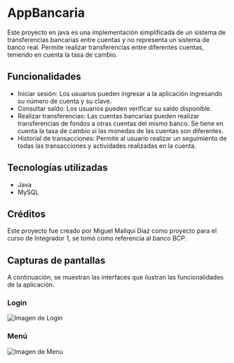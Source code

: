 # AppBancaria

Este proyecto en java es una implementación simplificada de un sistema de transferencias bancarias entre cuentas y no representa un sistema de banco real. Permite realizar transferencias entre diferentes cuentas, teniendo en cuenta la tasa de cambio.

## Funcionalidades

- Iniciar sesión: Los usuarios pueden ingresar a la aplicación ingresando su número de cuenta y su clave.
- Consultar saldo: Los usuarios pueden verificar su saldo disponible.
- Realizar transferencias: Las cuentas bancarias pueden realizar transferencias de fondos a otras cuentas del mismo banco. Se tiene en cuenta la tasa de cambio si las monedas de las cuentas son diferentes.
- Historial de transacciones: Permite al usuario realizar un seguimiento de todas las transacciones y actividades realizadas en la cuenta.

## Tecnologías utilizadas

- Java
- MySQL

## Créditos

Este proyecto fue creado por Miguel Mallqui Diaz como proyecto para el curso de Integrador 1, se tomó como referencia al banco BCP.

## Capturas de pantallas

A continuación, se muestran las interfaces que ilustran las funcionalidades de la aplicación.

### Login

![Imagen de Login](https://i.imgur.com/Z1WitHH.png)

### Menú

![Imagen de Menu](https://i.imgur.com/AKjnT6d.png)

